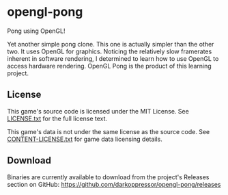 # opengl-pong
Pong using OpenGL!

Yet another simple pong clone. This one is actually simpler than the other two. It uses OpenGL for graphics.
Noticing the relatively slow framerates inherent in software rendering, I determined to learn how to use OpenGL to access hardware rendering.
OpenGL Pong is the product of this learning project.

## License
This game's source code is licensed under the MIT License. See [LICENSE.txt](docs/LICENSE.txt) for the full license text.

This game's data is not under the same license as the source code. See [CONTENT-LICENSE.txt](docs/CONTENT-LICENSE.txt) for game data licensing details.

## Download
Binaries are currently available to download from the project's Releases section on GitHub:
https://github.com/darkoppressor/opengl-pong/releases
